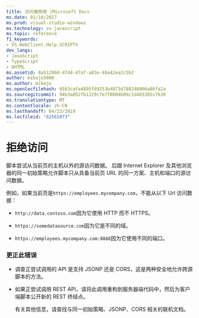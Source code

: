 ```yaml
---
title: 访问被拒绝 |Microsoft Docs
ms.date: 01/18/2017
ms.prod: visual-studio-windows
ms.technology: vs-javascript
ms.topic: reference
f1_keywords:
- VS.WebClient.Help.SCRIPT5
dev_langs:
- JavaScript
- TypeScript
- DHTML
ms.assetid: 8a512060-d744-47af-a83e-4ba42ea2c5b2
author: mikejo5000
ms.author: mikejo
ms.openlocfilehash: 9563cafa4895f89253b4073d788240806a86fa2a
ms.sourcegitcommit: 94b3a052fb1229c7e7f8804b09c1d403385c7630
ms.translationtype: MT
ms.contentlocale: zh-CN
ms.lasthandoff: 04/23/2019
ms.locfileid: "62561073"
---
```

# <a name="access-is-denied"></a>拒绝访问
脚本尝试从当前页的主机以外的源访问数据。 后跟 Internet Explorer 及其他浏览器的同一初始策略允许脚本只从具备当前页 URL 的同一方案、主机和端口的源访问数据。  
  
 例如，如果当前页是`https://employees.mycompany.com`，不能从以下 Url 访问数据：  
  
- `http://data.contoso.com`因为它使用 HTTP 而不 HTTPS。  
  
- `https://somedatasource.com`因为它是不同的域。  
  
- `https://employees.mycompany.com:8888`因为它使用不同的端口。  
  
### <a name="to-correct-this-error"></a>更正此错误  
  
- 调查正尝试调用的 API 是支持 JSONP 还是 CORS，这是两种安全地允许跨源脚本的方法。  
  
- 如果正尝试调用 REST API，请将此调用重构到服务器端代码中，然后为客户端脚本公开新的 REST 终结点。  
  
     有关其他信息，请查找与同一初始策略、JSONP、CORS 相关的联机文档。
